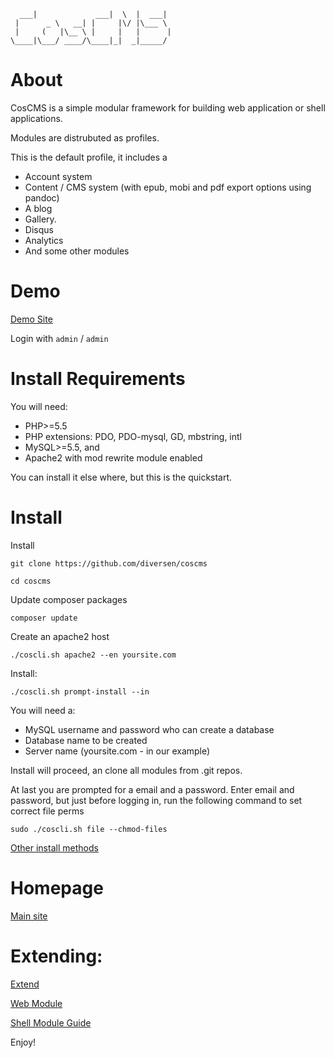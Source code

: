 
	  ___|             ___|  \  |  ___|  
	 |      _ \   __| |     |\/ |\___ \  
	 |     (   |\__ \ |     |   |      | 
	\____|\___/ ____/\____|_|  _|_____/  

# About

CosCMS is a simple modular framework for building web application or shell applications.

Modules are distrubuted as profiles. 

This is the default profile, it includes a 

* Account system
* Content / CMS system (with epub, mobi and pdf export options using pandoc)
* A blog
* Gallery. 
* Disqus
* Analytics
* And some other modules 

# Demo

[Demo Site](http://demo.coscms.org/) 

Login with `admin` / `admin`

# Install Requirements

You will need: 

* PHP>=5.5
* PHP extensions: PDO, PDO-mysql, GD, mbstring, intl
* MySQL>=5.5, and 
* Apache2 with mod rewrite module enabled

You can install it else where, but this is the quickstart. 

# Install

Install

    git clone https://github.com/diversen/coscms

    cd coscms
    
Update composer packages
    
	composer update

Create an apache2 host

	./coscli.sh apache2 --en yoursite.com

Install: 

    ./coscli.sh prompt-install --in
    
You will need a: 

* MySQL username and password who can create a database
* Database name to be created
* Server name (yoursite.com - in our example)

Install will proceed, an clone all modules from .git repos. 

At last you are prompted for a email and a password. Enter email and password, but just before logging in, run the following command to set correct file perms

    sudo ./coscli.sh file --chmod-files

[Other install methods](http://www.coscms.org/content/article/view/72/Install)

# Homepage

[Main site](http://www.coscms.org)

# Extending: 

[Extend](http://www.coscms.org/content/article/view/40/Extend)

[Web Module](http://www.coscms.org/content/article/view/27/Web-Module-Guide)

[Shell Module Guide](http://www.coscms.org/content/article/view/60/Shell-Module-Guide)

Enjoy!
